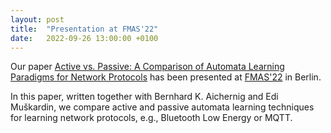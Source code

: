 ```yaml
---
layout: post
title:  "Presentation at FMAS'22"
date:   2022-09-26 13:00:00 +0100
---
```


Our paper [Active vs. Passive: A Comparison of Automata Learning Paradigms for Network Protocols](https://doi.org/10.4204/EPTCS.371.1) has been presented at [FMAS'22](https://fmasworkshop.github.io/FMAS2022/) in Berlin.

In this paper, written together with Bernhard K. Aichernig and Edi Muškardin, we compare active and passive automata learning techniques for learning network protocols, e.g., Bluetooth Low Energy or MQTT. 

<!--<blockquote class="twitter-tweet"><p lang="en" dir="ltr">After the first invited talk, from <a href="https://twitter.com/taylorjohnson?ref_src=twsrc%5Etfw">@taylorjohnson</a>, we now have the first presentation session on the theme of Automata.<a href="https://twitter.com/hashtag/FMAS2022?src=hash&amp;ref_src=twsrc%5Etfw">#FMAS2022</a> <a href="https://twitter.com/hashtag/SEFM22?src=hash&amp;ref_src=twsrc%5Etfw">#SEFM22</a> <a href="https://twitter.com/sefm_conf?ref_src=twsrc%5Etfw">@sefm_conf</a> <a href="https://t.co/P6CUcfstfg">pic.twitter.com/P6CUcfstfg</a></p>&mdash; FMASWorkshop (@FmasWorkshop) <a href="https://twitter.com/FmasWorkshop/status/1574354948359393280?ref_src=twsrc%5Etfw">September 26, 2022</a></blockquote> <script async src="https://platform.twitter.com/widgets.js" charset="utf-8"></script> -->